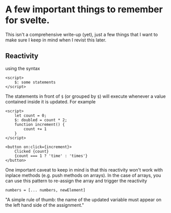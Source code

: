 # A few important things to remember for svelte.

This isn't a comprehensive write-up (yet), just a few things that I want to make
sure I keep in mind when I revist this later.


## Reactivity

using the syntax 
```svelte
<script>
    $: some statements
</script>
```

The statements in front of `$` (or grouped by `$`) will execute whenever a value
contained inside it is updated. For example

```svelte
<script>
    let count = 0;
    $: doubled = count * 2;
    function increment() {
        count += 1
    }
</script>

<button on:click={increment}>
	Clicked {count}
	{count === 1 ? 'time' : 'times'}
</button>
```

One important caveat to keep in mind is that this reactivity won't work with
inplace methods (e.g. push methods on arrays). In the case of arrays, you can
use this pattern to re-assign the array and trigger the reactivity

```
numbers = [... numbers, newElement]
```

"A simple rule of thumb: the name of the updated variable must appear on the left hand side of the assignment."

